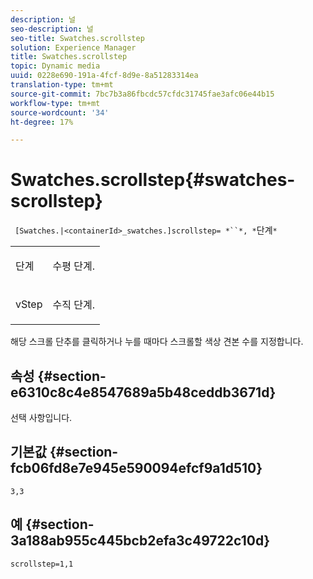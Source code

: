 ```yaml
---
description: 널
seo-description: 널
seo-title: Swatches.scrollstep
solution: Experience Manager
title: Swatches.scrollstep
topic: Dynamic media
uuid: 0228e690-191a-4fcf-8d9e-8a51283314ea
translation-type: tm+mt
source-git-commit: 7bc7b3a86fbcdc57cfdc31745fae3afc06e44b15
workflow-type: tm+mt
source-wordcount: '34'
ht-degree: 17%

---
```



# Swatches.scrollstep{#swatches-scrollstep}

` [Swatches.|<containerId>_swatches.]scrollstep= *``*, *`단계`*`

<table id="table_DC890B3CAB6847318081AC74424147B9"> 
 <tbody> 
  <tr> 
   <td> <p> <span class="codeph"> <span class="varname"> 단계</span> </span> </p> </td> 
   <td> <p>수평 단계. </p> </td> 
  </tr> 
  <tr> 
   <td> <p> <span class="codeph"> <span class="varname"> vStep</span> </span> </p> </td> 
   <td> <p>수직 단계. </p> </td> 
  </tr> 
 </tbody> 
</table>

해당 스크롤 단추를 클릭하거나 누를 때마다 스크롤할 색상 견본 수를 지정합니다.

## 속성 {#section-e6310c8c4e8547689a5b48ceddb3671d}

선택 사항입니다.

## 기본값 {#section-fcb06fd8e7e945e590094efcf9a1d510}

`3,3`

## 예 {#section-3a188ab955c445bcb2efa3c49722c10d}

`scrollstep=1,1`

